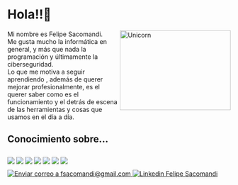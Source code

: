 
###

<h1 align="left">Hola!!👋</h1>

<img align="right" width=250px height=180px alt="Unicorn" src="https://www.gifcen.com/wp-content/uploads/2022/02/hello-gif-6.gif" />


<p align="left">Mi nombre es Felipe Sacomandi.<br>Me gusta mucho la informática en general, y más que nada la programación y  últimamente la ciberseguridad. <br>Lo que me motiva a seguir aprendiendo , además de querer mejorar profesionalmente, es el querer saber como es el funcionamiento y el detrás de escena de las herramientas y cosas que usamos en el día a día.</p>

<h2 align="left">Conocimiento sobre...</h2>



<div style="padding-top:10px">
  <img src="https://img.shields.io/badge/react-%2320232a.svg?style=for-the-badge&logo=react&logoColor=%2361DAFB"  />
  <img src="https://img.shields.io/badge/typescript-%23007ACC.svg?style=for-the-badge&logo=typescript&logoColor=white"  />
  <img src="https://img.shields.io/badge/javascript-%23323330.svg?style=for-the-badge&logo=javascript&logoColor=%23F7DF1E"  />
  <img src="https://img.shields.io/badge/mysql-4479A1.svg?style=for-the-badge&logo=mysql&logoColor=white"  />
  <img src="https://img.shields.io/badge/MongoDB-%234ea94b.svg?style=for-the-badge&logo=mongodb&logoColor=white"  />
  <img src="https://img.shields.io/badge/c%23-%23239120.svg?style=for-the-badge&logo=csharp&logoColor=white"  />
  <img src="https://img.shields.io/badge/c++-%2300599C.svg?style=for-the-badge&logo=c%2B%2B&logoColor=white"  />
</div>

<div style="padding-top:10px">
  <a href="mailto:fsacomandi@gmail.com">
    <img src="https://img.shields.io/badge/Gmail-D14836?style=for-the-badge&logo=gmail&logoColor=white" alt="Enviar correo a fsacomandi@gmail.com">
  </a>
  <a href="https://www.linkedin.com/in/felipe-sacomandi-260b13284/">
    <img src="https://img.shields.io/badge/linkedin-%230077B5.svg?style=for-the-badge&logo=linkedin&logoColor=white" alt="Linkedin Felipe Sacomandi">
  </a>
</div>

